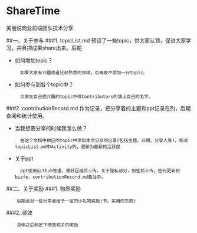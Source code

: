 # ShareTime
美丽说商业前端团队技术分享


##一、关于参与
###1. topicList.md
预设了一些topic，供大家认领，促进大家学习，并且把成果share出来。后期

* 如何增加topic？
        
        如果大家有兴趣或者比较熟悉的领域，可再表中添加一行topic。
* 如何参与到各个topic中？
        
        大家在自己感兴趣的topic中得Contributors列填上自己的名字。    

###2. contributionRecord.md
作为记录，把分享着的主题和ppt记录在列，后期查阅和统计使用。

* 当我想要分享的时候我怎么做？
        
        在这个文档中相应的topic中添加本次分享的记录(包括主题，日期，分享人等)，修改topicList.md中Activity列，更新为最新的活跃度

* 关于ppt
        
        ppt使用github管理，最好压缩后上传，关于隐私部分，加密后上传，密码更新到bizfe，contributionRecord.md备注中。
    

##二、关于奖励
###1. 物质奖励
    
        后期会对一些分享者给予一定的小礼物奖励(书，实用的东西)

###2. 绩效
    
        具体之后制定下绩效相关的奖励
